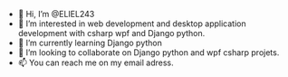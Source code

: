 - 👋 Hi, I’m @ELIEL243
- 👀 I’m interested in web development and desktop application development with csharp wpf and Django python.
- 🌱 I’m currently learning Django python
- 💞️ I’m looking to collaborate on Django python and wpf csharp projets.
- 📫 You can reach me on my email adress.

<!---
ELIEL243/ELIEL243 is a ✨ special ✨ repository because its `README.md` (this file) appears on your GitHub profile.
You can click the Preview link to take a look at your changes.
--->
